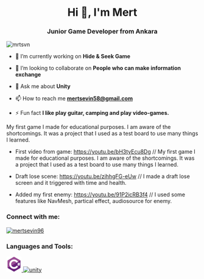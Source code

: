 <h1 align="center">Hi 👋, I'm Mert</h1>
<h3 align="center">Junior Game Developer from Ankara</h3>

<p align="left"> <img src="https://komarev.com/ghpvc/?username=mrtsvn&label=Profile%20views&color=0e75b6&style=flat" alt="mrtsvn" /> </p>

- 🔭 I’m currently working on **Hide & Seek Game**

- 👯 I’m looking to collaborate on **People who can make information exchange**

- 💬 Ask me about **Unity**

- 📫 How to reach me **mertsevin58@gmail.com**

- ⚡ Fun fact **I like play guitar, camping and play video-games.**

My first game I made for educational purposes. I am aware of the shortcomings. It was a project that I used as a test board to use many things I learned.

- First video from game: https://youtu.be/bH3tyEcu8Dg // My first game I made for educational purposes. I am aware of the shortcomings. It was a project that I used as a test board to use many things I learned.

- Draft lose scene: https://youtu.be/zihhgFG-eUw // I made a draft lose screen and it triggered with time and health.

- Added my first enemy: https://youtu.be/91P2icRB3f4 // I used some features like NavMesh, partical effect, audiosource for enemy.

<h3 align="left">Connect with me:</h3>
<p align="left">
<a href="https://linkedin.com/in/mertsevin96" target="blank"><img align="center" src="https://raw.githubusercontent.com/rahuldkjain/github-profile-readme-generator/master/src/images/icons/Social/linked-in-alt.svg" alt="mertsevin96" height="30" width="40" /></a>
</p>

<h3 align="left">Languages and Tools:</h3>
<p align="left"> <a href="https://www.w3schools.com/cs/" target="_blank" rel="noreferrer"> <img src="https://raw.githubusercontent.com/devicons/devicon/master/icons/csharp/csharp-original.svg" alt="csharp" width="40" height="40"/> </a> <a href="https://unity.com/" target="_blank" rel="noreferrer"> <img src="https://www.vectorlogo.zone/logos/unity3d/unity3d-icon.svg" alt="unity" width="40" height="40"/> </a> </p>




